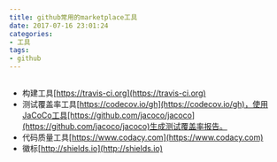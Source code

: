 ```yaml
---
title: github常用的marketplace工具
date: 2017-07-16 23:01:24
categories: 
- 工具
tags:
- github
---
```


##

- 构建工具[https://travis-ci.org](https://travis-ci.org)
- 测试覆盖率工具[https://codecov.io/gh](https://codecov.io/gh)，使用JaCoCo工具[https://github.com/jacoco/jacoco](https://github.com/jacoco/jacoco)生成测试覆盖率报告。
- 代码质量工具[https://www.codacy.com](https://www.codacy.com)
- 徽标[http://shields.io](http://shields.io)

